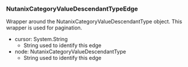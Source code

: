 ### NutanixCategoryValueDescendantTypeEdge
Wrapper around the NutanixCategoryValueDescendantType object. This wrapper is used for pagination.

- cursor: System.String
  - String used to identify this edge
- node: NutanixCategoryValueDescendantType
  - String used to identify this edge
